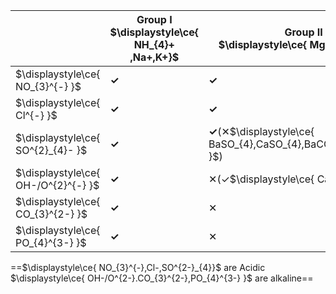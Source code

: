 
|                                     | Group I<br>$\displaystyle\ce{ NH_{4}+ ,Na+,K+}$ | Group II<br>$\displaystyle\ce{ Mg^{2}+, Ca+ }$<br>                | Group III<br>$\displaystyle\ce{ Al_{3}+ }$ | TM<br>$\displaystyle\ce{Ag^{2}+,Zn^{2}+,Fb^{2}+}$ |
| ----------------------------------- | ----------------------------------------------- | ----------------------------------------------------------------- | ------------------------------------------ | ------------------------------------------------- |
| $\displaystyle\ce{ NO_{3}^{-} }$    | **✓**                                           | **✓**                                                             | **✓**                                      | **✓**                                             |
| $\displaystyle\ce{ Cl^{-} }$        | **✓**                                           | **✓**                                                             | **✓**                                      | **✓(✕$\displaystyle\ce{ PbCl,AgCl }$)**           |
| $\displaystyle\ce{ SO^{2}_{4}- }$   | **✓**                                           | **✓**(✕$\displaystyle\ce{ BaSO_{4},CaSO_{4},BaCO_{3},CaCO_{3} }$) | **✓**                                      | **✓(✕$\displaystyle\ce{ PbSO_{4},AgSO_{4} }$)**   |
| $\displaystyle\ce{ OH-/O^{2}^{-} }$ | **✓**                                           | ✕(✓$\displaystyle\ce{ Ca(OH)2,CaO}$)                              | ✕                                          | ✕                                                 |
| $\displaystyle\ce{ CO_{3}^{2-} }$   | **✓**                                           | ✕                                                                 | ✕                                          | ✕                                                 |
| $\displaystyle\ce{ PO_{4}^{3-} }$   | **✓**                                           | ✕                                                                 | ✕                                          | ✕                                                 |
==$\displaystyle\ce{ NO_{3}^{-},Cl-,SO^{2-}_{4}}$ are Acidic
$\displaystyle\ce{ OH-/O^{2-}.CO_{3}^{2-},PO_{4}^{3-} }$ are alkaline==

